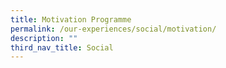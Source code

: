 ```yaml
---
title: Motivation Programme
permalink: /our-experiences/social/motivation/
description: ""
third_nav_title: Social
---
```

